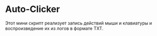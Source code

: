 # Auto-Clicker
Этот мини скрипт реализует запись действий мыши и клавиатуры и воспроизведение их из логов в формате TXT.
